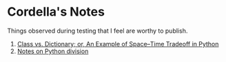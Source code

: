Cordella's Notes
================

Things observed during testing that I feel are worthy to publish.

1. [Class vs. Dictionary; or, An Example of Space–Time Tradeoff in Python][Py:CvD]
2. [Notes on Python division][Py:DIV]

[Py:CvD]: https://github.com/cordella/notes/blob/master/ClassVsDictionary_gist-2861038.md#class-vs-dictionary-or-an-example-of-space%E2%80%93time-tradeoff-in-python
[Py:DIV]: https://github.com/cordella/notes/blob/master/PythonDivision.md#notes-on-python-division
